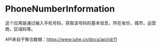 # PhoneNumberInformation
这个应用是通过输入手机号码，获取该号码的基本信息，所在省份，城市，运营商，区域码等。

API来自于聚合数据：https://www.juhe.cn/docs/api/id/11
